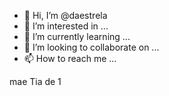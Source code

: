 - 👋 Hi, I’m @daestrela
- 👀 I’m interested in ...
- 🌱 I’m currently learning ...
- 💞️ I’m looking to collaborate on ...
- 📫 How to reach me ...

<!---melhor amigo: nicholas e joão gabriel 
amor da minha vida:Deus
daestrela/daestrela is a ✨ special ✨ repository because its `README.md` (this file) appears on your GitHub profile.
You can click the Preview link to take a look at your changes.
--->
mae
Tia de 1
